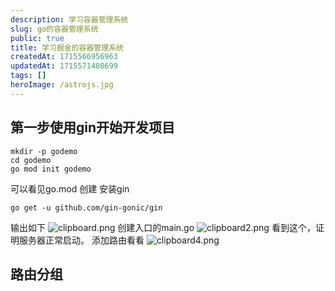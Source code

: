 ```yaml
---
description: 学习容器管理系统
slug: go的容器管理系统
public: true
title: 学习掘金的容器管理系统
createdAt: 1715566956963
updatedAt: 1715571408699
tags: []
heroImage: /astrojs.jpg
---
```

## 第一步使用gin开始开发项目
```
mkdir -p godemo
cd godemo
go mod init godemo

```
可以看见go.mod 创建
 安装gin
 ```
 go get -u github.com/gin-gonic/gin

 ```
 输出如下
 ![clipboard.png](/posts/go的容器管理系统_clipboard-png.png)
 创建入口的main.go
 ![clipboard2.png](/posts/go的容器管理系统_clipboard2-png.png)
 看到这个，证明服务器正常启动。
 添加路由看看
 ![clipboard4.png](/posts/go的容器管理系统_clipboard4-png.png)
 
 ## 路由分组
 ```
 
 ```
